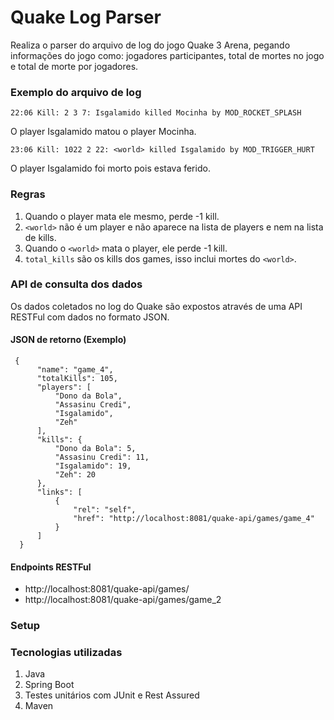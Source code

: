 # Quake Log Parser
  
  Realiza o parser do arquivo de log do jogo Quake 3 Arena, pegando informações do jogo como: jogadores participantes, total de mortes no jogo e total de morte por jogadores.
  
  ### Exemplo do arquivo de log
    22:06 Kill: 2 3 7: Isgalamido killed Mocinha by MOD_ROCKET_SPLASH
  O player Isgalamido matou o player Mocinha.  
    
    23:06 Kill: 1022 2 22: <world> killed Isgalamido by MOD_TRIGGER_HURT
  O player Isgalamido foi morto pois estava ferido.
  
  ### Regras
  1. Quando o player mata ele mesmo, perde -1 kill.  
  2. `<world>` não é um player e não aparece na lista de players e nem na lista de kills.
  3. Quando o `<world>` mata o player, ele perde -1 kill.
  4. `total_kills` são os kills dos games, isso inclui mortes do `<world>`.  
  
  ### API de consulta dos dados
  Os dados coletados no log do Quake são expostos através de uma API RESTFul com dados no formato JSON.  
  
  #### JSON de retorno (Exemplo)
  ```
   {
        "name": "game_4",
        "totalKills": 105,
        "players": [
            "Dono da Bola",
            "Assasinu Credi",
            "Isgalamido",
            "Zeh"
        ],
        "kills": {
            "Dono da Bola": 5,
            "Assasinu Credi": 11,
            "Isgalamido": 19,
            "Zeh": 20
        },
        "links": [
            {
                "rel": "self",
                "href": "http://localhost:8081/quake-api/games/game_4"
            }
        ]
    }
  ```
  
  #### Endpoints RESTFul
   - http://localhost:8081/quake-api/games/
   - http://localhost:8081/quake-api/games/game_2
   
  ### Setup
  
  
  ### Tecnologias utilizadas
  1. Java
  2. Spring Boot
  3. Testes unitários com JUnit e Rest Assured
  4. Maven
